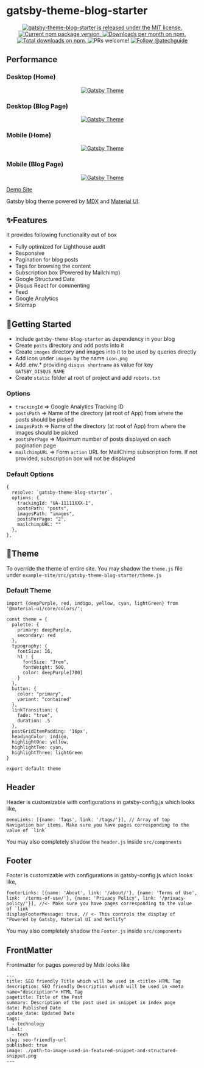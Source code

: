 # gatsby-theme-blog-starter

<p align="center">
  <a href="https://github.com/aTechGuide/gatsby-theme-blog-starter/blob/master/LICENSE">
    <img src="https://img.shields.io/badge/license-MIT-blue.svg" alt="gatsby-theme-blog-starter is released under the MIT license." />
  </a>
  <a href="https://www.npmjs.com/package/gatsby-theme-blog-starter">
    <img src="https://img.shields.io/npm/v/gatsby-theme-blog-starter.svg" alt="Current npm package version." />
  </a>
  <a href="https://npmcharts.com/compare/gatsby-theme-blog-starter?minimal=true">
    <img src="https://img.shields.io/npm/dm/gatsby-theme-blog-starter.svg?color=blue" alt="Downloads per month on npm." />
  </a>
  <a href="https://npmcharts.com/compare/gatsby-theme-blog-starter?minimal=true">
    <img src="https://img.shields.io/npm/dt/gatsby-theme-blog-starter.svg?color=blue" alt="Total downloads on npm." />
  </a>
  <img src="https://img.shields.io/badge/PRs-welcome-brightgreen.svg" alt="PRs welcome!" />
  <a href="https://twitter.com/intent/follow?screen_name=atechguide">
      <img src="https://img.shields.io/twitter/follow/atechguide.svg?label=Follow%20@atechguide" alt="Follow @atechguide" />
    </a>
</p>

## Performance

### Desktop (Home)

<p align="center">
  <a href="http://atech.guide">
    <img alt="Gatsby Theme" src="https://gatsby-theme-blog-starter.netlify.com/desktop-home-100.png" />
  </a>
</p>

### Desktop (Blog Page)
<p align="center">
  <a href="http://atech.guide">
    <img alt="Gatsby Theme" src="https://gatsby-theme-blog-starter.netlify.com/desktop-page-100.png" />
  </a>
</p>

### Mobile (Home)

<p align="center">
  <a href="http://atech.guide">
    <img alt="Gatsby Theme" src="https://gatsby-theme-blog-starter.netlify.com/mobile-home-100.png" />
  </a>
</p>

### Mobile (Blog Page)

<p align="center">
  <a href="http://atech.guide">
    <img alt="Gatsby Theme" src="https://gatsby-theme-blog-starter.netlify.com/mobile-page-100.png" />
  </a>
</p>

[Demo Site](https://atech.guide/)

Gatsby blog theme powered by [MDX](https://mdxjs.com/getting-started/gatsby) and [Material UI](https://material-ui.com/). 

## ✨Features
It provides following functionality out of box
- Fully optimized for Lighthouse audit
- Responsive
- Pagination for blog posts
- Tags for browsing the content
- Subscription box (Powered by Mailchimp)
- Google Structured Data
- Disqus React for commenting
- Feed
- Google Analytics 
- Sitemap

## 🚀Getting Started
- Include `gatsby-theme-blog-starter` as dependency in your blog
- Create `posts` directory and add posts into it
- Create `images` directory and images into it to be used by queries directly
- Add icon under `images` by the name `icon.png`
- Add .env.* providing `disqus shortname` as value for key `GATSBY_DISQUS_NAME` 
- Create `static` folder at root of project and add `robots.txt`

### Options
- `trackingId` => Google Analytics Tracking ID
- `postsPath` => Name of the directory (at root of App) from where the posts should be picked
- `imagesPath` => Name of the directory (at root of App) from where the images should be picked
- `postsPerPage` => Maximum number of posts displayed on each pagination page
- `mailchimpURL` => Form `action` URL for MailChimp subscription form. If not provided, subscription box will not be displayed

### Default Options
```
{
  resolve: `gatsby-theme-blog-starter`,
  options: {
    trackingId: "UA-11111XXX-1",
    postsPath: "posts",
    imagesPath: "images",
    postsPerPage: "2",
    mailchimpURL: ""
  },
},
```

## 📝Theme
To override the theme of entire site. You may shadow the `theme.js` file under `example-site/src/gatsby-theme-blog-starter/theme.js`

### Default Theme 
```
import {deepPurple, red, indigo, yellow, cyan, lightGreen} from '@material-ui/core/colors/';

const theme = {
  palette: {
    primary: deepPurple,
    secondary: red
  },
  typography: {
    fontSize: 16,
    h1 : {
      fontSize: "3rem",
      fontWeight: 500,
      color: deepPurple[700]
    }
  },
  button: {
    color: "primary",
    variant: "contained"
  },
  linkTransition: {
    fade: "true",
    duration: .5
  },
  postGridItemPadding: '16px',
  headingColor: indigo,
  highlightOne: yellow,
  highlightTwo: cyan,
  highlightThree: lightGreen
}

export default theme
```

## Header

Header is customizable with configurations in gatsby-config.js which looks like,  

```
menuLinks: [{name: 'Tags', link: '/tags/'}], // Array of top Navigation bar items. Make sure you have pages corresponding to the value of `link`
```

You may also completely shadow the `header.js` inside `src/components`

## Footer

Footer is customizable with configurations in gatsby-config.js which looks like,  

```
footerLinks: [{name: 'About', link: '/about/'}, {name: 'Terms of Use', link: '/terms-of-use/'}, {name: 'Privacy Policy', link: '/privacy-policy/'}], //<- Make sure you have pages corresponding to the value of `link`
displayFooterMessage: true, // <- This controls the display of "Powered by Gatsby, Material UI and Netlify"
```

You may also completely shadow the `Footer.js` inside `src/components`

## FrontMatter
Frontmatter for pages powered by Mdx looks like

```
---
title: SEO friendly Title which will be used in <title> HTML Tag
description: SEO friendly Description which will be used in <meta name="description"> HTML Tag
pagetitle: Title of the Post
summary: Description of the post used in snippet in index page
date: Published Date
update_date: Updated Date
tags:
  - technology
label:
  - tech
slug: seo-friendly-url
published: true
image: ./path-to-image-used-in-featured-snippet-and-structured-snippet.png
---

```